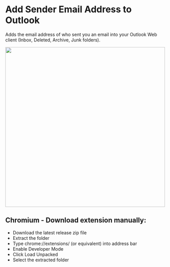 # Add Sender Email Address to Outlook
Adds the email address of who sent you an email into your Outlook Web client (Inbox, Deleted, Archive, Junk folders).

<img src="https://i.imgur.com/o7KMzkH.png" height=500px></img>

<h2>Chromium - Download extension manually:</h2>
<ul>
  <li>Download the latest release zip file</li>
  <li>Extract the folder</li>
  <li>Type chrome://extensions/ (or equivalent) into address bar</li>
  <li>Enable Developer Mode</li>
  <li>Click Load Unpacked</li>
  <li>Select the extracted folder</li>
</ul>
